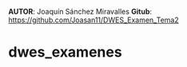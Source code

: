 **AUTOR**: Joaquín Sánchez Miravalles
**Gitub**: https://github.com/Joasan11/DWES_Examen_Tema2

# dwes_examenes